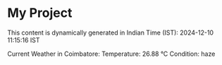 # My Project

This content is dynamically generated in Indian Time (IST): 2024-12-10 11:15:16 IST


Current Weather in Coimbatore:
Temperature: 26.88 °C
Condition: haze
